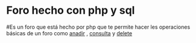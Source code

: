 # Foro hecho con php y sql
#Es un foro que está hecho por php que te permite hacer les operaciones básicas de un foro como [anadir](https://github.com/omarkass/php-forum/blob/master/putxet.php) , [consulta](https://github.com/omarkass/php-forum/blob/master/CONSULTAR.php) y [delete](https://github.com/omarkass/php-forum/blob/master/delete.php)

